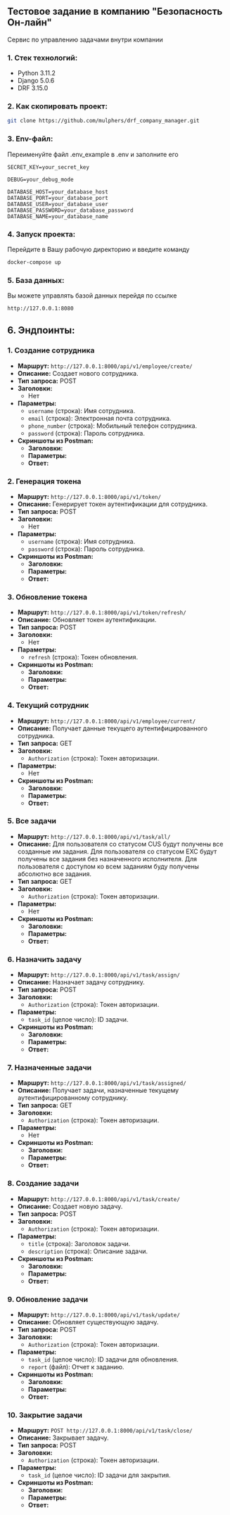 ## Тестовое задание в компанию "Безопасность Он-лайн"

Сервис по управлению задачами внутри компании

### 1. Стек технологий:

- Python 3.11.2
- Django 5.0.6
- DRF 3.15.0

### 2. Как скопировать проект:

```bash
git clone https://github.com/mulphers/drf_company_manager.git
```

### 3. Env-файл:

Переименуйте файл .env_example в .env и заполните его

```
SECRET_KEY=your_secret_key

DEBUG=your_debug_mode

DATABASE_HOST=your_database_host
DATABASE_PORT=your_database_port
DATABASE_USER=your_database_user
DATABASE_PASSWORD=your_database_password
DATABASE_NAME=your_database_name
```

### 4. Запуск проекта:

Перейдите в Вашу рабочую директорию и введите команду

```bash
docker-compose up
```

### 5. База данных:

Вы можете управлять базой данных перейдя по ссылке

```bash
http://127.0.0.1:8080
```

## 6. Эндпоинты:

### 1. Создание сотрудника

- **Маршрут:** `http://127.0.0.1:8000/api/v1/employee/create/`
- **Описание:** Создает нового сотрудника.
- **Тип запроса:** POST
- **Заголовки:**
    - Нет
- **Параметры:**
    - `username` (строка): Имя сотрудника.
    - `email` (строка): Электронная почта сотрудника.
    - `phone_number` (строка): Мобильный телефон сотрудника.
    - `password` (строка): Пароль сотрудника.
- **Скриншоты из Postman:**
    - **Заголовки:**
    - **Параметры:**
    - **Ответ:**

### 2. Генерация токена

- **Маршрут:** `http://127.0.0.1:8000/api/v1/token/`
- **Описание:** Генерирует токен аутентификации для сотрудника.
- **Тип запроса:** POST
- **Заголовки:**
    - Нет
- **Параметры:**
    - `username` (строка): Имя сотрудника.
    - `password` (строка): Пароль сотрудника.
- **Скриншоты из Postman:**
    - **Заголовки:**
    - **Параметры:**
    - **Ответ:**

### 3. Обновление токена

- **Маршрут:** `http://127.0.0.1:8000/api/v1/token/refresh/`
- **Описание:** Обновляет токен аутентификации.
- **Тип запроса:** POST
- **Заголовки:**
    - Нет
- **Параметры:**
    - `refresh` (строка): Токен обновления.
- **Скриншоты из Postman:**
    - **Заголовки:**
    - **Параметры:**
    - **Ответ:**

### 4. Текущий сотрудник

- **Маршрут:** `http://127.0.0.1:8000/api/v1/employee/current/`
- **Описание:** Получает данные текущего аутентифицированного сотрудника.
- **Тип запроса:** GET
- **Заголовки:**
    - `Authorization` (строка): Токен авторизации.
- **Параметры:**
    - Нет
- **Скриншоты из Postman:**
    - **Заголовки:**
    - **Параметры:**
    - **Ответ:**

### 5. Все задачи

- **Маршрут:** `http://127.0.0.1:8000/api/v1/task/all/`
- **Описание:** Для пользователя со статусом CUS будут получены все созданные им задания.
  Для пользователя со статусом EXC будут получены все задания без назначенного исполнителя.
  Для пользователя с доступом ко всем заданиям буду получены абсолютно все задания.
- **Тип запроса:** GET
- **Заголовки:**
    - `Authorization` (строка): Токен авторизации.
- **Параметры:**
    - Нет
- **Скриншоты из Postman:**
    - **Заголовки:**
    - **Параметры:**
    - **Ответ:**

### 6. Назначить задачу

- **Маршрут:** `http://127.0.0.1:8000/api/v1/task/assign/`
- **Описание:** Назначает задачу сотруднику.
- **Тип запроса:** POST
- **Заголовки:**
    - `Authorization` (строка): Токен авторизации.
- **Параметры:**
    - `task_id` (целое число): ID задачи.
- **Скриншоты из Postman:**
    - **Заголовки:**
    - **Параметры:**
    - **Ответ:**

### 7. Назначенные задачи

- **Маршрут:** `http://127.0.0.1:8000/api/v1/task/assigned/`
- **Описание:** Получает задачи, назначенные текущему аутентифицированному сотруднику.
- **Тип запроса:** GET
- **Заголовки:**
    - `Authorization` (строка): Токен авторизации.
- **Параметры:**
    - Нет
- **Скриншоты из Postman:**
    - **Заголовки:**
    - **Параметры:**
    - **Ответ:**

### 8. Создание задачи

- **Маршрут:** `http://127.0.0.1:8000/api/v1/task/create/`
- **Описание:** Создает новую задачу.
- **Тип запроса:** POST
- **Заголовки:**
    - `Authorization` (строка): Токен авторизации.
- **Параметры:**
    - `title` (строка): Заголовок задачи.
    - `description` (строка): Описание задачи.
- **Скриншоты из Postman:**
    - **Заголовки:**
    - **Параметры:**
    - **Ответ:**

### 9. Обновление задачи

- **Маршрут:** `http://127.0.0.1:8000/api/v1/task/update/`
- **Описание:** Обновляет существующую задачу.
- **Тип запроса:** POST
- **Заголовки:**
    - `Authorization` (строка): Токен авторизации.
- **Параметры:**
    - `task_id` (целое число): ID задачи для обновления.
    - `report` (файл): Отчет к заданию.
- **Скриншоты из Postman:**
    - **Заголовки:**
    - **Параметры:**
    - **Ответ:**

### 10. Закрытие задачи

- **Маршрут:** `POST http://127.0.0.1:8000/api/v1/task/close/`
- **Описание:** Закрывает задачу.
- **Тип запроса:** POST
- **Заголовки:**
    - `Authorization` (строка): Токен авторизации.
- **Параметры:**
    - `task_id` (целое число): ID задачи для закрытия.
- **Скриншоты из Postman:**
    - **Заголовки:**
    - **Параметры:**
    - **Ответ:**
